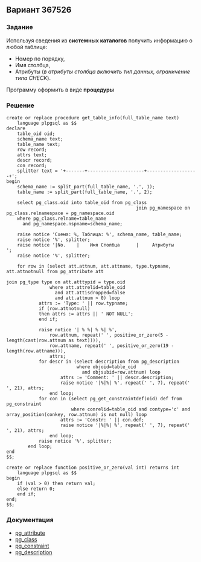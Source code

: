 ## Вариант 367526

### Задание
Используя сведения из <b>системных каталогов</b> получить информацию о любой таблице: 

- Номер по порядку, 
- Имя столбца, 
- Атрибуты (<i>в атрибуты столбца включить тип данных, ограничение типа CHECK</i>).

Программу оформить в виде <b>процедуры</b>

### Решение

```postgresql
create or replace procedure get_table_info(full_table_name text)
    language plpgsql as $$
declare
    table_oid oid;
    schema_name text;
    table_name text;
    row record;
    attrs text;
    descr record;
    con record;
    splitter text = '+-------+---------------------+-------------------+';
begin
    schema_name := split_part(full_table_name, '.', 1);
    table_name := split_part(full_table_name, '.', 2);

    select pg_class.oid into table_oid from pg_class
                                                join pg_namespace on pg_class.relnamespace = pg_namespace.oid
    where pg_class.relname=table_name
      and pg_namespace.nspname=schema_name;

    raise notice 'Схема: %, Таблица: %', schema_name, table_name;
    raise notice '%', splitter;
    raise notice '|No.    |    Имя Столбца      |     Атрибуты       ';
    raise notice '%', splitter;

    for row in (select att.attnum, att.attname, type.typname, att.attnotnull from pg_attribute att
                                                                                      join pg_type type on att.atttypid = type.oid
                where att.attrelid=table_oid
                  and att.attisdropped=false
                  and att.attnum > 0) loop
            attrs := 'Type: ' || row.typname;
            if (row.attnotnull)
            then attrs := attrs || ' NOT NULL';
            end if;

            raise notice '| % %| % %| %',
                row.attnum, repeat(' ', positive_or_zero(5 - length(cast(row.attnum as text)))),
                row.attname, repeat(' ', positive_or_zero(19 - length(row.attname))),
                attrs;
            for descr in (select description from pg_description
                          where objoid=table_oid
                            and objsubid=row.attnum) loop
                    attrs := 'Comment: ' || descr.description;
                    raise notice '|%|%| %', repeat(' ', 7), repeat(' ', 21), attrs;
                end loop;
            for con in (select pg_get_constraintdef(oid) def from pg_constraint
                        where conrelid=table_oid and contype='c' and array_position(conkey, row.attnum) is not null) loop
                    attrs := 'Constr: ' || con.def;
                    raise notice '|%|%| %', repeat(' ', 7), repeat(' ', 21), attrs;
                end loop;
            raise notice '%', splitter;
        end loop;
end
$$;

create or replace function positive_or_zero(val int) returns int
    language plpgsql as $$
begin
    if (val > 0) then return val;
    else return 0;
    end if;
end;
$$;
```
### Документация

- [pg_attribute](https://postgrespro.ru/docs/postgrespro/10/catalog-pg-attribute)
- [pg_class](https://postgrespro.ru/docs/postgrespro/10/catalog-pg-class)
- [pg_constraint](https://postgrespro.ru/docs/postgrespro/10/catalog-pg-constraint)
- [pg_description](https://postgrespro.ru/docs/postgrespro/10/catalog-pg-description)